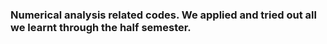 ### Numerical analysis related codes. We applied and tried out all we learnt through the half semester.
